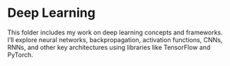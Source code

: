 # Deep Learning

This folder includes my work on deep learning concepts and frameworks. I’ll explore neural networks, backpropagation, activation functions, CNNs, RNNs, and other key architectures using libraries like TensorFlow and PyTorch.
